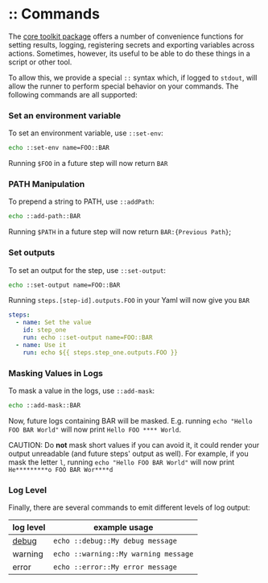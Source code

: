 # :: Commands

The [core toolkit package](https://github.com/actions/toolkit/tree/master/packages/core) offers a number of convenience functions for
setting results, logging, registering secrets and exporting variables across actions. Sometimes, however, its useful to be able to do
these things in a script or other tool.

To allow this, we provide a special `::` syntax which, if logged to `stdout`, will allow the runner to perform special behavior on
your commands. The following commands are all supported:

### Set an environment variable

To set an environment variable, use `::set-env`:

```sh
echo ::set-env name=FOO::BAR
```

Running `$FOO` in a future step will now return `BAR`

### PATH Manipulation

To prepend a string to PATH, use `::addPath`:

```sh
echo ::add-path::BAR
```

Running `$PATH` in a future step will now return `BAR:{Previous Path}`;

### Set outputs

To set an output for the step, use `::set-output`:

```sh
echo ::set-output name=FOO::BAR
```

Running `steps.[step-id].outputs.FOO` in your Yaml will now give you `BAR`

```yaml
steps:
  - name: Set the value
    id: step_one
    run: echo ::set-output name=FOO::BAR
  - name: Use it
    run: echo ${{ steps.step_one.outputs.FOO }}
```

### Masking Values in Logs

To mask a value in the logs, use `::add-mask`:

```sh
echo ::add-mask::BAR
```

Now, future logs containing BAR will be masked. E.g. running `echo "Hello FOO BAR World"` will now print `Hello FOO **** World`.

CAUTION: Do **not** mask short values if you can avoid it, it could render your output unreadable (and future steps' output as well).
For example, if you mask the letter `l`, running `echo "Hello FOO BAR World"` will now print `He*********o FOO BAR Wor****d`

### Log Level

Finally, there are several commands to emit different levels of log output:

| log level | example usage |
|---|---|
| [debug](https://github.com/actions/toolkit/blob/master/docs/action-debugging.md)  | `echo ::debug::My debug message` |
| warning | `echo ::warning::My warning message` |
| error | `echo ::error::My error message` |